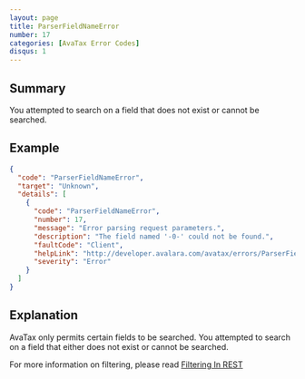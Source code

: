 ```yaml
---
layout: page
title: ParserFieldNameError
number: 17
categories: [AvaTax Error Codes]
disqus: 1
---
```


## Summary

You attempted to search on a field that does not exist or cannot be searched.

## Example

```json
{
  "code": "ParserFieldNameError",
  "target": "Unknown",
  "details": [
    {
      "code": "ParserFieldNameError",
      "number": 17,
      "message": "Error parsing request parameters.",
      "description": "The field named '-0-' could not be found.",
      "faultCode": "Client",
      "helpLink": "http://developer.avalara.com/avatax/errors/ParserFieldNameError",
      "severity": "Error"
    }
  ]
}
```

## Explanation

AvaTax only permits certain fields to be searched.  You attempted to search on a field that either does not exist or cannot be searched.

For more information on filtering, please read <a href="/avatax/filtering-in-rest/">Filtering In REST</a>
